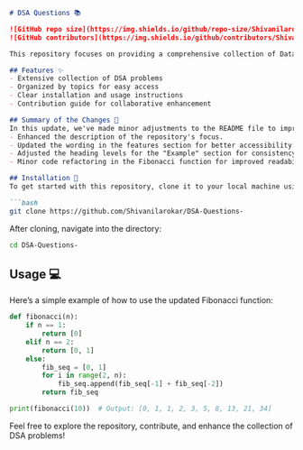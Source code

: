 ```markdown
# DSA Questions 📚

![GitHub repo size](https://img.shields.io/github/repo-size/Shivanilarokar/DSA-Questions-) 
![GitHub contributors](https://img.shields.io/github/contributors/Shivanilarokar/DSA-Questions-)

This repository focuses on providing a comprehensive collection of Data Structures and Algorithms (DSA) problems, organized into various topics for easy navigation and learning.

## Features ✨
- Extensive collection of DSA problems
- Organized by topics for easy access
- Clear installation and usage instructions
- Contribution guide for collaborative enhancement

## Summary of the Changes 📝
In this update, we've made minor adjustments to the README file to improve clarity and formatting:
- Enhanced the description of the repository's focus.
- Updated the wording in the features section for better accessibility.
- Adjusted the heading levels for the "Example" section for consistency.
- Minor code refactoring in the Fibonacci function for improved readability.

## Installation 🚀
To get started with this repository, clone it to your local machine using the following command:

```bash
git clone https://github.com/Shivanilarokar/DSA-Questions-
```

After cloning, navigate into the directory:

```bash
cd DSA-Questions-
```

## Usage 💻
Here’s a simple example of how to use the updated Fibonacci function:

```python
def fibonacci(n):
    if n == 1:
        return [0]
    elif n == 2:
        return [0, 1]
    else:
        fib_seq = [0, 1]
        for i in range(2, n):
            fib_seq.append(fib_seq[-1] + fib_seq[-2])
        return fib_seq

print(fibonacci(10))  # Output: [0, 1, 1, 2, 3, 5, 8, 13, 21, 34]
```

Feel free to explore the repository, contribute, and enhance the collection of DSA problems!
```